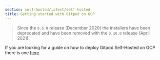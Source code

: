 ```yaml
---
section: self-hosted/latest/self-hosted
title: Getting started with Gitpod on GCP
---
```


<script context="module">
  export const prerender = true;
</script>

> Since the `0.6.0` release (December 2020) the installers have been deprecated and have been removed with the `0.10.0` release (April 2021).

If you are looking for a guide on how to deploy Gitpod Self-Hosted on GCP there is one [here](./install-on-gcp).
